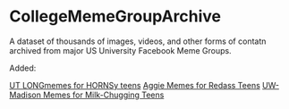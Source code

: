 # CollegeMemeGroupArchive
 A dataset of thousands of images, videos, and other forms of contatn archived from major US University Facebook Meme Groups.
 
 Added:
 
 [UT LONGmemes for HORNSy teens](https://www.facebook.com/groups/UTLongmemes/)
 [Aggie Memes for Redass Teens](https://www.facebook.com/groups/AggieMemes/)
 [UW-Madison Memes for Milk-Chugging Teens](https://www.facebook.com/groups/175526726305977/)
